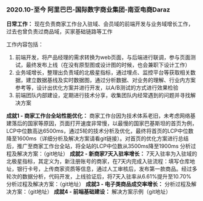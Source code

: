 ### 2020.10-至今 阿里巴巴-国际数字商业集团-南亚电商Daraz
**日常工作：** 现在负责商家工作台入驻域、会员域的前端开发与业务域增长工作，过去也曾负责过商品域，买家基础链路等工作

工作内容包括：
1. 前端开发，将产品经理的需求转换为web页面，与后端进行联调，参与页面测试，最终发布上线（在没有原型图或设计图的时候，也会兼职下设计工作）
2. 业务域增长，整理出负责域的北极星指标，通过埋点、监控平台等获取相关数据，建立数据基线及实时数据图，通过分析数据、对业务的理解、行业内方案参考等，设计出优化方案并进行开发，以A/B测试的方式进行效果检验
3. 前端团队内部建设，定期进行技术分享，收集团队内经常遇到的问题并寻找解决方案

**成就1 - 商家工作台全站性能优化：** 商家工作台因为技术体系老旧，未考虑网络基建落后的国家等原因，页面打开速度非常慢，以最慢的国家巴基斯坦的首页为例，LCP中位数高达6500ms，通过5轮的技术分析及优化，最终将首页的LCP中位数降至1600ms（详细分析及解决方案请看git链接）。对首页的优化方案进行总结后，推广至商家工作台全站，将全站的LCP中位数从3500ms降至1900ms
分析过程及解决方案：（git地址）
**成就2 - 新商家7天入驻率增长：** 7天入驻率为入驻域的北极星指标，其定义为，新注册账号的商家，在7天内完成入驻流程：填写仓库地址，银行卡号，上传商家资质等信息，通过人工审核后，发布第一款商品。经过多轮次的数据分析，代码开发，上线验证后，将7天入驻率从6.61%提升至10.70%
分析过程及解决方案：（git地址）
**成就3 - 电子类商品成交率增长：** 
分析过程及解决方案：（git地址）
**成就4 - 前端基础建设：** 
解决方案示例（git地址）